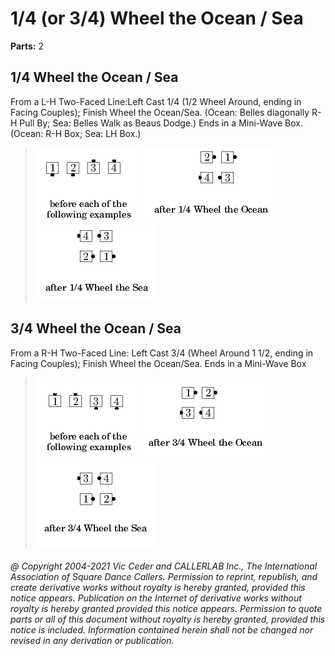 
# 1/4 (or 3/4) Wheel the Ocean / Sea

**Parts:** 2  

## 1/4 Wheel the Ocean / Sea

From a L-H Two-Faced Line:Left Cast 1/4 (1/2 Wheel Around, ending in Facing Couples);
Finish Wheel the Ocean/Sea.
(Ocean: Belles diagonally R-H Pull By; Sea:
Belles Walk as Beaus Dodge.) Ends in a Mini-Wave Box. (Ocean: R-H Box; Sea: LH Box.)

> 
> ![alt](1_4_wheel-1.png)
> ![alt](1_4_wheel-2.png)
> ![alt](1_4_wheel-3.png)
>

## 3/4 Wheel the Ocean / Sea

From a R-H Two-Faced Line: Left Cast 3/4 (Wheel Around 1 1/2, ending in Facing
Couples); Finish Wheel the Ocean/Sea. Ends in a Mini-Wave Box

>
> ![alt](3_4_wheel-1.png)
> ![alt](3_4_wheel-2.png)
> ![alt](3_4_wheel-3.png)
>

###### @ Copyright 2004-2021 Vic Ceder and CALLERLAB Inc., The International Association of Square Dance Callers. Permission to reprint, republish, and create derivative works without royalty is hereby granted, provided this notice appears. Publication on the Internet of derivative works without royalty is hereby granted provided this notice appears. Permission to quote parts or all of this document without royalty is hereby granted, provided this notice is included. Information contained herein shall not be changed nor revised in any derivation or publication.
